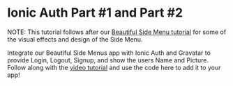 # Ionic Auth Part #1 and Part #2

NOTE: This tutorial follows after our [Beautiful Side Menu tutorial](../02-beautiful-side-menus) for some of the visual effects and design of the Side Menu.

Integrate our Beautiful Side Menus app with Ionic Auth and Gravatar to provide Login, Logout, Signup, and show the users Name and Picture. Follow along with the [video tutorial]() and use the code here to add it to your app!